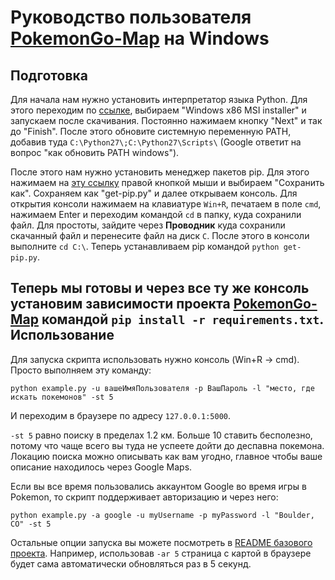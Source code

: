 Руководство пользователя [PokemonGo-Map](https://github.com/AHAAAAAAA/PokemonGo-Map) на **Windows**
============
Подготовка
-----------
Для начала нам нужно установить интерпретатор языка Python. Для этого переходим по [ссылке](https://www.python.org/downloads/release/python-2711/), выбираем "Windows x86 MSI installer" и запускаем после скачивания. Постоянно нажимаем кнопку "Next" и так до "Finish". После этого обновите системную переменную PATH, добавив туда `C:\Python27\;C:\Python27\Scripts\` (Google ответит на вопрос "как обновить PATH windows").

После этого нам нужно установить менеджер пакетов pip. Для этого нажимаем на [эту ссылку](https://bootstrap.pypa.io/get-pip.py) правой кнопкой мыши и выбираем "Сохранить как". Сохраняем как "get-pip.py" и далее открываем консоль. Для открытия консоли нажимаем на клавиатуре `Win+R`, печатаем в поле `cmd`, нажимаем Enter и переходим командой `cd` в папку, куда сохранили файл. Для простоты, зайдите через **Проводник** куда сохранили скачанный файл и перенесите файл на диск `C`. После этого в консоли выполните `cd C:\`. Теперь устанавливаем pip командой `python get-pip.py`.

Теперь мы готовы и через все ту же консоль установим зависимости проекта [PokemonGo-Map](https://github.com/AHAAAAAAA/PokemonGo-Map) командой `pip install -r requirements.txt`.
Использование
--------
Для запуска скрипта использовать нужно консоль (Win+R -> cmd). Просто выполняем эту команду:

`python example.py -u вашеИмяПользователя -p ВашПароль -l "место, где искать покемонов" -st 5`

И переходим в браузере по адресу `127.0.0.1:5000`.

`-st 5` равно поиску в пределах 1.2 км. Больше 10 ставить бесполезно, потому что чаще всего вы туда не успеете дойти до деспавна покемона. Локацию поиска можно описывать как вам угодно, главное чтобы ваше описание находилось через Google Maps.

Если вы все время пользовались аккаунтом Google во время игры в Pokemon, то скрипт поддерживает авторизацию и через него:

`python example.py -a google -u myUsername -p myPassword -l "Boulder, CO" -st 5`

Остальные опции запуска вы можете посмотреть в [README базового проекта](https://github.com/AHAAAAAAA/PokemonGo-Map/blob/master/README.md). Например, использовав `-ar 5` страница с картой в браузере будет сама автоматически обновляться раз в 5 секунд.
